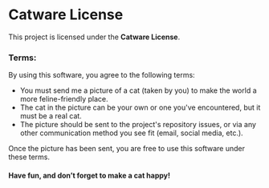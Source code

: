 # Catware License

This project is licensed under the **Catware License**.

### Terms:

By using this software, you agree to the following terms:
- You must send me a picture of a cat (taken by you) to make the world a more feline-friendly place.
- The cat in the picture can be your own or one you've encountered, but it must be a real cat.
- The picture should be sent to the project's repository issues, or via any other communication method you see fit (email, social media, etc.).

Once the picture has been sent, you are free to use this software under these terms.

#### Have fun, and don’t forget to make a cat happy!

